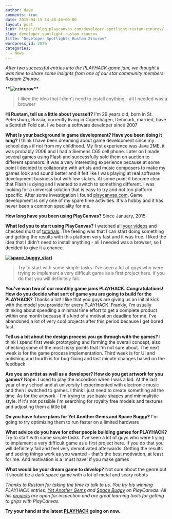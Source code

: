 ```yaml
---
author: dave
comments: true
date: 2015-04-15 14:48:46+00:00
layout: post
link: https://blog.playcanvas.com/developer-spotlight-rustam-zinurov/
slug: developer-spotlight-rustam-zinurov
title: "Developer Spotlight: Rustam Zinurov"
wordpress_id: 2076
categories:
  - News
---
```


_After two successful entries into the PLAYHACK game jam, we thought it was time to share some insights from one of our star community members: Rustam Zinurov._

\***\*![rzinurov](https://blog.playcanvas.com/wp-content/uploads/2015/04/rzinurov.jpg)\*\***

<blockquote>I liked the idea that I didn't need to install anything - all I needed was a browser</blockquote>

**Hi Rustam, tell us a little about yourself?**
I'm 29 years old, born in St. Petersburg, Russia, currently living in Copenhagen, Denmark, married, have a Scottish Fold cat. I've been a software developer since 2007

**What is your background in game development? Have you been doing it long?**
I think I have been dreaming about game development since my school days if not from my childhood. My first experience was Java 2ME, it was probably 2006 and I had a Siemens C65 cell phone. Later on I made several games using Flash and successfully sold them on auction to different sponsors. It was a very interesting experience because at some point I decided to collaborate with artists and music composers to make my games look and sound better and it felt like I was playing at real software development business but with low stakes. At some point it become clear that Flash is dying and I wanted to switch to something different. I was looking for a universal solution that is easy to try and not too platform specific. After some investigation I found [playcanvas.com](https://playcanvas.com). Game development is only one of my spare time activities. It's a hobby and it has never been a common speciality for me.

**How long have you been using PlayCanvas?**
Since January, 2015

**What led you to start using PlayCanvas?**
I watched all [your videos](http://youtube.com/user/playcanvas/) and checked most of [tutorials](http://developer.playcanvas.com/en/tutorials/). The feeling was that I can start doing something and getting the results with this platform very fast and it was true. I liked the idea that I didn't need to install anything - all I needed was a browser, so I decided to give it a chance.

**[![space_buggy_start](https://blog.playcanvas.com/wp-content/uploads/2015/04/space_buggy_start.png)](http://blog.playcanvas.com/wp-content/uploads/2015/04/space_buggy_start.png)**

<blockquote>Try to start with some simple tasks. I've seen a lot of guys who were trying to implement a very difficult game as a first project here. If you do that you will definitely fail.</blockquote>

**You’ve won two of our monthly game jams PLAYHACK. Congratulations! How do you decide what sort of game you are going to build for the PLAYHACK?**
Thanks a lot! I like that you guys are giving us an initial kick with the model you provide for every PLAYHACK. Frankly, I'm usually thinking about spending a minimal time effort to get a complete product within one month because it's kind of a motivation deadline for me. I've abandoned a lot of very cool projects after this period because I get bored fast.

**Tell us a bit about the design process you go through with the games?**
I think I spend first week prototyping and forming the overall concept, also checking some of the most risky points that I'm not sure about. The next week is for the game process implementation. Third week is for UI and polishing and fourth is for bug-fixing and last minute changes based on the feedback

**Are you an artist as well as a developer? How do you get artwork for you games?**
Nope. I used to play the accordion when I was a kid. At the last year of my school and at university I experimented with electronic music and then I switched to games. I think I just need to create something all the time. As for the artwork - I'm trying to use basic shapes and minimalistic style. If it's not possible I'm searching for royalty free models and textures and adjusting them a little bit

**Do you have future plans for Yet Another Gems and Space Buggy?**
I'm going to try optimizing them to run faster on a limited hardware

**What advice do you have for other people building games for PLAYHACK?**
Try to start with some simple tasks. I've seen a lot of guys who were trying to implement a very difficult game as a first project here. If you do that you will definitely fail and feel very demotivated afterwards. Getting the results and seeing things work as you wanted - that's the best motivation, at least for me. And motivation is a 'must have' if you make games

**What would be your dream game to develop?**
Not sure about the genre but it should be a dark space game with a lot of metal and scary robots

_Thanks to Rustam for taking the time to talk to us. You try his winning PLAYHACK entries, [Yet Another Gems](http://playcanv.as/p/p87UuuNV) and [Space Buggy](http://playcanv.as/p/3RerJIcy) on PlayCanvas. All his [projects](https://playcanvas.com/lmao) are open for inspection and are great learning tools for getting to grips with PlayCanvas._

**Try your hand at the latest [PLAYHACK](https://playcanvas.com/project/341268/overview/playhack-apr-15) going on now.**

